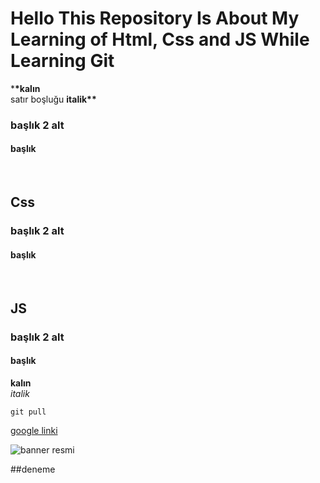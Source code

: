 # Hello This Repository Is About My Learning of Html, Css and JS While Learning Git

\***\*kalın**
<br/> satır boşluğu
**italik\*\***

### başlık 2 alt

#### başlık

</br>

## Css

### başlık 2 alt

#### başlık

</br>

## JS

### başlık 2 alt

#### başlık

**kalın** </br>
_italik_

`git pull`

[google linki](https://www.google.com.tr)

![banner resmi](https://encrypted-tbn0.gstatic.com/images?q=tbn:ANd9GcRZyG-1dcNg4uGdxgpevGIU4uwQGaeOag04yg&usqp=CAU)

##deneme
